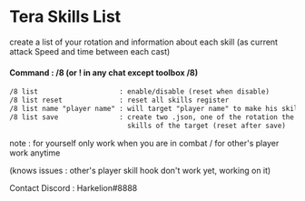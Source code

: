 # Tera Skills List

create a list of your rotation and information about each skill (as current attack Speed and time between each cast) 

#### Command : /8 (or ! in any chat except toolbox /8) 
```txt
/8 list                    : enable/disable (reset when disable)
/8 list reset              : reset all skills register
/8 list name "player name" : will target "player name" to make his skills list (target by default is yourself)
/8 list save               : create two .json, one of the rotation the other one of the average animation 
                             skills of the target (reset after save)
```

note : for yourself only work when you are in combat / for other's player work anytime

(knows issues : other's player skill hook don't work yet, working on it)

Contact Discord : Harkelion#8888
